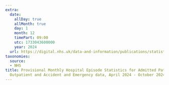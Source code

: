 ```yaml
---
extra:
  date:
    allDay: true
    allMonth: true
    day: 1
    month: 12
    timePart: 09:00
    utc: 1733043600000
    year: 2024
  url: https://digital.nhs.uk/data-and-information/publications/statistical/provisional-monthly-hospital-episode-statistics-for-admitted-patient-care-outpatient-and-accident-and-emergency-data/april-2024---october-2024
taxonomies:
  source:
  - NHS
title: Provisional Monthly Hospital Episode Statistics for Admitted Patient Care,
  Outpatient and Accident and Emergency data, April 2024 - October 2024
---
```

